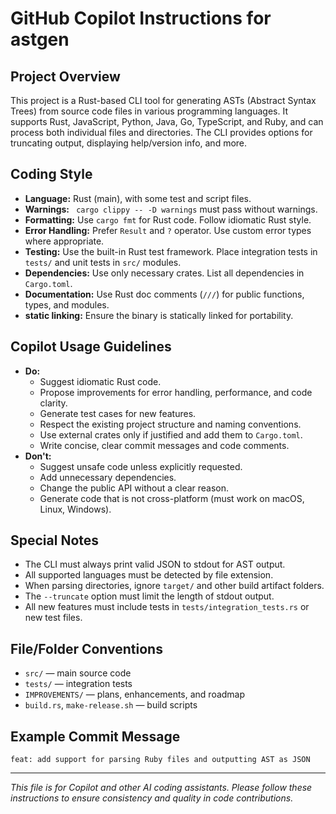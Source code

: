 # GitHub Copilot Instructions for astgen

## Project Overview
This project is a Rust-based CLI tool for generating ASTs (Abstract Syntax Trees) from source code files in various programming languages. It supports Rust, JavaScript, Python, Java, Go, TypeScript, and Ruby, and can process both individual files and directories. The CLI provides options for truncating output, displaying help/version info, and more.

## Coding Style
- **Language:** Rust (main), with some test and script files.
- **Warnings:** ` cargo clippy -- -D warnings` must pass without warnings.
- **Formatting:** Use `cargo fmt` for Rust code. Follow idiomatic Rust style.
- **Error Handling:** Prefer `Result` and `?` operator. Use custom error types where appropriate.
- **Testing:** Use the built-in Rust test framework. Place integration tests in `tests/` and unit tests in `src/` modules.
- **Dependencies:** Use only necessary crates. List all dependencies in `Cargo.toml`.
- **Documentation:** Use Rust doc comments (`///`) for public functions, types, and modules.
- **static linking:** Ensure the binary is statically linked for portability.

## Copilot Usage Guidelines
- **Do:**
  - Suggest idiomatic Rust code.
  - Propose improvements for error handling, performance, and code clarity.
  - Generate test cases for new features.
  - Respect the existing project structure and naming conventions.
  - Use external crates only if justified and add them to `Cargo.toml`.
  - Write concise, clear commit messages and code comments.
- **Don't:**
  - Suggest unsafe code unless explicitly requested.
  - Add unnecessary dependencies.
  - Change the public API without a clear reason.
  - Generate code that is not cross-platform (must work on macOS, Linux, Windows).

## Special Notes
- The CLI must always print valid JSON to stdout for AST output.
- All supported languages must be detected by file extension.
- When parsing directories, ignore `target/` and other build artifact folders.
- The `--truncate` option must limit the length of stdout output.
- All new features must include tests in `tests/integration_tests.rs` or new test files.

## File/Folder Conventions
- `src/` — main source code
- `tests/` — integration tests
- `IMPROVEMENTS/` — plans, enhancements, and roadmap
- `build.rs`, `make-release.sh` — build scripts

## Example Commit Message
```
feat: add support for parsing Ruby files and outputting AST as JSON
```

---

*This file is for Copilot and other AI coding assistants. Please follow these instructions to ensure consistency and quality in code contributions.*

